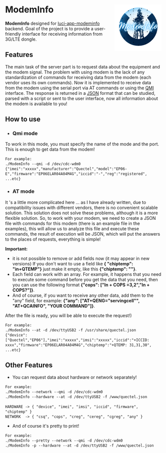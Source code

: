 # ModemInfo <img src="https://github.com/Kodo-kakaku/ModemInfo/blob/main/image/logo.png" align='right' width="30%">
**ModemInfo** designed for 
<a href="https://github.com/koshev-msk/modemfeed/tree/master/luci/applications/luci-app-modeminfo">luci-app-modeminfo</a>
backend. Goal of the project is to provide a user-friendly interface for receiving information from 3G/LTE dongle.

## Features
The main task of the server part is to request data about the equipment and the modem signal. The problem with using modem is the lack of any standardization of commands for receiving data from the modem (each vendor uses its own commands). Now it is implemented to receive data from the modem using the serial port via AT commands or using the [QMI](https://en.wikipedia.org/wiki/Qualcomm_MSM_Interface) interface. The response is returned in a [JSON](https://www.json.org/json-en.html) format that can be studied, parsed with a script or sent to the user interface, now all information about the modem is available to you!

## How to use
- ### Qmi mode
To work in this mode, you must specify the name of the mode and the port. This is enough to get data from the modem!
```
For example:
./ModemInfo --qmi -d /dev/cdc-wdm0
{"imei":"xxxxx","manufacturer":"Quectel","model":"EP06-E","firmware":"EP06ELAR04A04M4G","iccid":"-","reg":"registered", ...etc}
```
- ### AT mode
It 's a little more complicated here ... as I have already written, due to compatibility issues with different vendors, there is no convenient scalable solution. This solution does not solve these problems, although it is a more flexible solution. So, to work with your modem, we need to create a JSON file with commands for this modem (there is an example file in the examples), this will allow us to analyze this file and execute these commands, the result of execution will be JSON, which will put the answers to the places of requests, everything is simple!

**Important:** 
- it is not possible to remove or add fields now (it may appear in new versions) 
If you don't want to use a field like **{ "chiptemp": "in+QTEMP"}** just make it empty, like this **{"chiptemp": ""}**. 
- Each field can work with an array. For example, it happens that you need to execute some command before you get the data that you need, then you can use the following format **{"cops": ["In + COPS =3,2","In + COPS?"]}**. 
- And of course, if you want to receive any other data, add them to the "any" field, for example:
**{"any": ["AT+QENG=\"servingcell\"", "AT+QCAINFO", "YOUR COMMAND"]}**.

After the file is ready, you will be able to execute the request!)
```
For example:
./ModemInfo --at -d /dev/ttyUSB2 -f /usr/share/quectel.json
{"device":["Quectel","EP06"],"imei":"xxxxx","imsi":"xxxxx","iccid":"+ICCID: xxxx","firmware":"EP06ELAR04A04M4G","chiptemp":"+QTEMP: 31,31,30", ...etc}
```

## Other Features
- You can request data about hardware or network separately!
```
For example:
./ModemInfo --network --qmi -d /dev/cdc-wdm0
./ModemInfo --hardware --at -d /dev/ttyUSB2 -f /www/quectel.json

HARDWARE -> { "device", "imei", "imsi", "iccid", "firmware", "chiptemp" }
NETWORK  -> { "csq", "cops", "creg", "cereg", "cgreg", "any" }
```
- And of course it's pretty to print!
```
For example:
./ModemInfo --pretty --network --qmi -d /dev/cdc-wdm0
./ModemInfo -p --hardware --at -d /dev/ttyUSB2 -f /www/quectel.json
```
